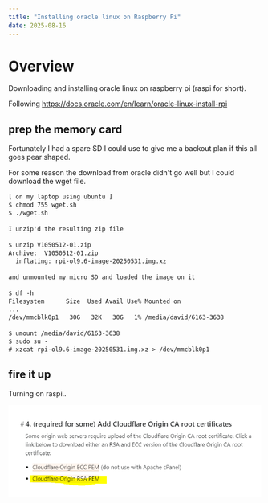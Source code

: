 ```yaml
---
title: "Installing oracle linux on Raspberry Pi"
date: 2025-08-16
---
```

# Overview
Downloading and installing oracle linux on raspberry pi (raspi for short).

Following <a>https://docs.oracle.com/en/learn/oracle-linux-install-rpi</a>

## prep the memory card
Fortunately I had a spare SD I could use to give me a backout plan if this all goes pear shaped.


For some reason the download from oracle didn't go well but I could download the wget file.
```
[ on my laptop using ubuntu ]
$ chmod 755 wget.sh 
$ ./wget.sh

I unzip'd the resulting zip file

$ unzip V1050512-01.zip 
Archive:  V1050512-01.zip
  inflating: rpi-ol9.6-image-20250531.img.xz

and unmounted my micro SD and loaded the image on it

$ df -h
Filesystem      Size  Used Avail Use% Mounted on
...
/dev/mmcblk0p1   30G   32K   30G   1% /media/david/6163-3638

$ umount /media/david/6163-3638 
$ sudo su -
# xzcat rpi-ol9.6-image-20250531.img.xz > /dev/mmcblk0p1
```

## fire it up 
Turning on raspi..

<kbd><img src= "https://raw.githubusercontent.com/nzdavidv/pages/refs/heads/main/images/aws-www-13.png" alt="aws-www-13"  width="800px"></kbd>
```
